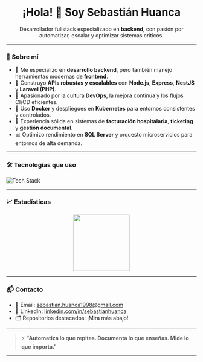 <h1 align="center">¡Hola! 👋 Soy Sebastián Huanca</h1>

<p align="center">
  Desarrollador fullstack especializado en <strong>backend</strong>, con pasión por automatizar, escalar y optimizar sistemas críticos.
</p>

---

### 🚀 Sobre mí

- 🎯 Me especializo en **desarrollo backend**, pero también manejo herramientas modernas de **frontend**.
- 🧩 Construyo **APIs robustas y escalables** con **Node.js**, **Express**, **NestJS** y **Laravel (PHP)**.
- 🧠 Apasionado por la cultura **DevOps**, la mejora continua y los flujos CI/CD eficientes.
- 🐳 Uso **Docker** y despliegues en **Kubernetes** para entornos consistentes y controlados.
- 🏥 Experiencia sólida en sistemas de **facturación hospitalaria**, **ticketing** y **gestión documental**.
- 📊 Optimizo rendimiento en **SQL Server** y orquesto microservicios para entornos de alta demanda.

---

### 🛠️ Tecnologías que uso

<img src="https://skillicons.dev/icons?i=ts,nodejs,nestjs,express,php,laravel,nextjs,react,sequelize,mssql,docker,kubernetes,git,tailwind" alt="Tech Stack" />

---

### 📈 Estadísticas

<p align="center">
  <img src="https://github-readme-stats.vercel.app/api/top-langs/?username=SHuan004&layout=compact&theme=github_dark&hide_title=true&langs_count=6" height="150"/>
</p>

---


### 📬 Contacto

- 📧 Email: [sebastian.huanca1998@gmail.com](sebastian.huanca1998@gmail.com)
- 💼 LinkedIn: [linkedin.com/in/sebastianhuanca](https://linkedin.com/in/sebastianhuanca)
- 🗂️ Repositorios destacados: ¡Mira más abajo!

---

> ⚡ **"Automatiza lo que repites. Documenta lo que enseñas. Mide lo que importa."**

---

